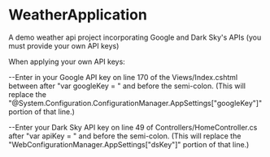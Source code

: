# WeatherApplication
A demo weather api project incorporating Google and Dark Sky's APIs (you must provide your own API keys)

When applying your own API keys:

--Enter in your Google API key on line 170 of the Views/Index.cshtml between after "var googleKey = " and before the semi-colon. (This will replace the "@System.Configuration.ConfigurationManager.AppSettings["googleKey"]" portion of that line.)

--Enter your Dark Sky API key on line 49 of Controllers/HomeController.cs after "var apiKey = " and before the semi-colon. (This will replace the "WebConfigurationManager.AppSettings["dsKey"]" portion of that line.)
